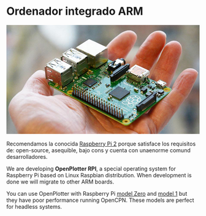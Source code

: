 # Ordenador integrado ARM

![](../en/rpi2.jpg)

Recomendamos la conocida [Raspberry Pi 2](https://www.raspberrypi.org/products/raspberry-pi-2-model-b/) porque satisface los requisitos de: open-source, asequible, bajo cons y cuenta con unaenorme comund desarrolladores.

We are developing **OpenPlotter RPI**, a special operating system for Raspberry Pi based on Linux Raspbian distribution. When development is done we will migrate to other ARM boards.

You can use OpenPlotter with Raspberry Pi [model Zero](https://www.raspberrypi.org/products/pi-zero/) and [model 1](https://www.raspberrypi.org/products/model-b-plus/) but they have poor performance running OpenCPN. These models are perfect for headless systems.
